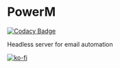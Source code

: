 # PowerM

[![Codacy Badge](https://api.codacy.com/project/badge/Grade/ce8e787a7a4b48acbad28e7b8835f107)](https://app.codacy.com/app/JimScope/PowerM?utm_source=github.com&utm_medium=referral&utm_content=JimScope/PowerM&utm_campaign=Badge_Grade_Dashboard)

Headless server for email automation

[![ko-fi](https://www.ko-fi.com/img/githubbutton_sm.svg)](https://ko-fi.com/V7V512ZVF)
